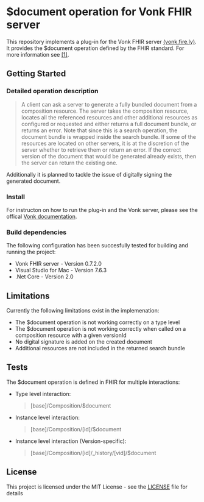 # $document operation for Vonk FHIR server

This repository implements a plug-in for the Vonk FHIR server [(vonk.fire.ly)](vonk.fire.ly).<br>
It provides the $document operation defined by the FHIR standard. For more information see [[1]](https://www.hl7.org/fhir/operation-composition-document.html).

## Getting Started

### Detailed operation description

> A client can ask a server to generate a fully bundled document from a composition resource. The server takes the composition resource, locates all the referenced resources and other additional resources as configured or requested and either returns a full document bundle, or returns an error. Note that since this is a search operation, the document bundle is wrapped inside the search bundle. If some of the resources are located on other servers, it is at the discretion of the server whether to retrieve them or return an error. If the correct version of the document that would be generated already exists, then the server can return the existing one.

Additionally it is planned to tackle the issue of digitally signing the generated document.

### Install
For instructon on how to run the plug-in and the Vonk server, please see the offical [Vonk documentation](http://docs.simplifier.net/vonk/index.html).

### Build dependencies
The following configuration has been succesfully tested for building and running the project:
* Vonk FHIR server - Version 0.7.2.0
* Visual Studio for Mac - Version 7.6.3
* .Net Core - Version 2.0

## Limitations

Currently the following limitations exist in the implemenation:
* The $document operation is not working correctly on a type level
* The $document operation is not working correctly when called on a composition resource with a given versionId
* No digital signature is added on the created document
* Additional resources are not included in the returned search bundle

## Tests

The $document operation is defined in FHIR for multiple interactions:

* Type level interaction:<br>
    > [base]/Composition/$document

* Instance level interaction:<br>
    > [base]/Composition/[id]/$document

* Instance level interaction (Version-specific):<br>
    > [base]/Composition/[id]/_history/[vid]/$document


## License

This project is licensed under the MIT License - see the [LICENSE](LICENSE) file for details
